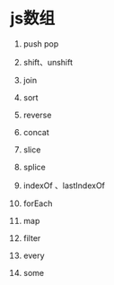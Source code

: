 

# js数组

1. push pop

2. shift、unshift

3. join
4. sort
5. reverse
6. concat
7. slice 
8. splice
9. indexOf 、lastIndexOf
10. forEach
11. map
12. filter
13. every
14. some